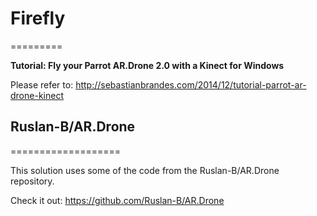 # Firefly
=========

**Tutorial: Fly your Parrot AR.Drone 2.0 with a Kinect for Windows**

Please refer to: http://sebastianbrandes.com/2014/12/tutorial-parrot-ar-drone-kinect

## Ruslan-B/AR.Drone
===================

This solution uses some of the code from the Ruslan-B/AR.Drone repository.

Check it out: https://github.com/Ruslan-B/AR.Drone
